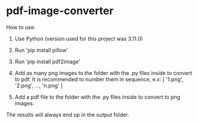 # pdf-image-converter

How to use:

1. Use Python (version used for this project was 3.11.0)

2. Run 'pip install pillow'

3. Run 'pip install pdf2image'

4. Add as many png images to the folder with the .py files inside to convert to pdf. It is recommended to number them in sequence, e.x: [ '1.png', '2.png', ..., 'n.png' ]

5. Add a pdf file to the folder with the .py files inside to convert to png images.

The results will always end up in the output folder.
